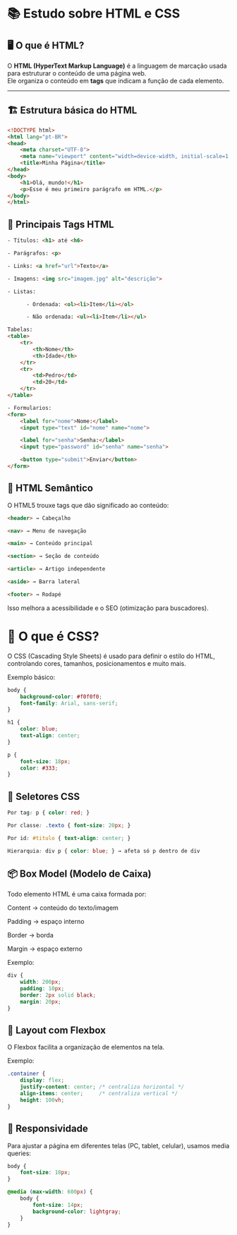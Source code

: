 # 📚 Estudo sobre HTML e CSS


## 🖥️ O que é HTML?
O **HTML (HyperText Markup Language)** é a linguagem de marcação usada para estruturar o conteúdo de uma página web.  
Ele organiza o conteúdo em **tags** que indicam a função de cada elemento.

---

## 🏗️ Estrutura básica do HTML
```html
<!DOCTYPE html>
<html lang="pt-BR">
<head>
    <meta charset="UTF-8">
    <meta name="viewport" content="width=device-width, initial-scale=1.0">
    <title>Minha Página</title>
</head>
<body>
    <h1>Olá, mundo!</h1>
    <p>Esse é meu primeiro parágrafo em HTML.</p>
</body>
</html>
```
## 🔖 Principais Tags HTML
```html
- Títulos: <h1> até <h6>

- Parágrafos: <p>

- Links: <a href="url">Texto</a>

- Imagens: <img src="imagem.jpg" alt="descrição">

- Listas:

      - Ordenada: <ol><li>Item</li></ol>

      - Não ordenada: <ul><li>Item</li></ul>

Tabelas:
<table>
    <tr>
        <th>Nome</th>
        <th>Idade</th>
    </tr>
    <tr>
        <td>Pedro</td>
        <td>20</td>
    </tr>
</table>

- Formularios:
<form>
    <label for="nome">Nome:</label>
    <input type="text" id="nome" name="nome">

    <label for="senha">Senha:</label>
    <input type="password" id="senha" name="senha">

    <button type="submit">Enviar</button>
</form>
```
## 📑 HTML Semântico

O HTML5 trouxe tags que dão significado ao conteúdo:
```html
<header> → Cabeçalho

<nav> → Menu de navegação

<main> → Conteúdo principal

<section> → Seção de conteúdo

<article> → Artigo independente

<aside> → Barra lateral

<footer> → Rodapé

```
Isso melhora a acessibilidade e o SEO (otimização para buscadores).

# 🎨 O que é CSS?

O CSS (Cascading Style Sheets) é usado para definir o estilo do HTML, controlando cores, tamanhos, posicionamentos e muito mais.

Exemplo básico:
```css
body {
    background-color: #f0f0f0;
    font-family: Arial, sans-serif;
}

h1 {
    color: blue;
    text-align: center;
}

p {
    font-size: 18px;
    color: #333;
}
```

## 🎯 Seletores CSS
```css
Por tag: p { color: red; }

Por classe: .texto { font-size: 20px; }

Por id: #titulo { text-align: center; }

Hierarquia: div p { color: blue; } → afeta só p dentro de div
```
## 📦 Box Model (Modelo de Caixa)

Todo elemento HTML é uma caixa formada por:

Content → conteúdo do texto/imagem

Padding → espaço interno

Border → borda

Margin → espaço externo

Exemplo:
```css
div {
    width: 200px;
    padding: 10px;
    border: 2px solid black;
    margin: 20px;
}
```
## 🧩 Layout com Flexbox

O Flexbox facilita a organização de elementos na tela.

Exemplo:

```css
.container {
    display: flex;
    justify-content: center; /* centraliza horizontal */
    align-items: center;     /* centraliza vertical */
    height: 100vh;
}
```
## 📱 Responsividade

Para ajustar a página em diferentes telas (PC, tablet, celular), usamos media queries:
```css
body {
    font-size: 18px;
}

@media (max-width: 600px) {
    body {
        font-size: 14px;
        background-color: lightgray;
    }
}
```